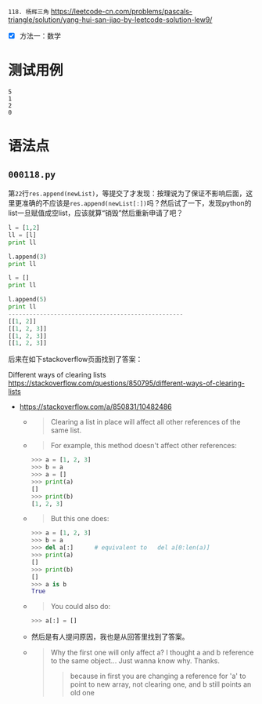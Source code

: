 
`118. 杨辉三角` https://leetcode-cn.com/problems/pascals-triangle/solution/yang-hui-san-jiao-by-leetcode-solution-lew9/
- [x] 方法一：数学

# 测试用例

```
5
1
2
0
```

# 语法点

## `000118.py`

第`22`行`res.append(newList)`，等提交了才发现：按理说为了保证不影响后面，这里更准确的不应该是`res.append(newList[:])`吗？然后试了一下，发现python的list一旦赋值成空list，应该就算“销毁”然后重新申请了吧？

```py
l = [1,2]
ll = [l]
print ll

l.append(3)
print ll

l = []
print ll

l.append(5)
print ll
--------------------------------------------------
[[1, 2]]
[[1, 2, 3]]
[[1, 2, 3]]
[[1, 2, 3]]
```

后来在如下stackoverflow页面找到了答案：

Different ways of clearing lists https://stackoverflow.com/questions/850795/different-ways-of-clearing-lists
- https://stackoverflow.com/a/850831/10482486
  * > Clearing a list in place will affect all other references of the same list.
  * > For example, this method doesn't affect other references:
    ```py
    >>> a = [1, 2, 3]
    >>> b = a
    >>> a = []
    >>> print(a)
    []
    >>> print(b)
    [1, 2, 3]
    ```
  * > But this one does:
    ```py
    >>> a = [1, 2, 3]
    >>> b = a
    >>> del a[:]      # equivalent to   del a[0:len(a)]
    >>> print(a)
    []
    >>> print(b)
    []
    >>> a is b
    True
    ```
  * > You could also do:
    ```py
    >>> a[:] = []
    ```
  * 然后是有人提问原因，我也是从回答里找到了答案。 
  * > Why the first one will only affect a? I thought a and b reference to the same object... Just wanna know why. Thanks. 
    >> because in first you are changing a reference for 'a' to point to new array, not clearing one, and b still points an old one
    

